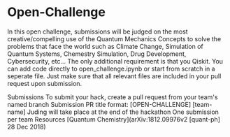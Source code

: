 # Open-Challenge
In this open challenge, submissions will be judged on the most creative/compelling use of the Quantum Mechanics Concepts to solve the problems that face the world such as Climate Change, Simulation of Quantum Systems, Chemestry Simulation, Drug Development, Cybersecurity, etc... The only additional requirement is that you Qiskit. You can add code directly to open_challenge.ipynb or start from scratch in a seperate file. Just make sure that all relevant files are included in your pull request upon submission.

Submissions
To submit your hack, create a pull request from your team's named branch
Submission PR title format: [OPEN-CHALLENGE] [team-name]
Juding will take place at the end of the hackathon
One submission per team
Resources
[Quantum Chemistry](arXiv:1812.09976v2 [quant-ph] 28 Dec 2018)
